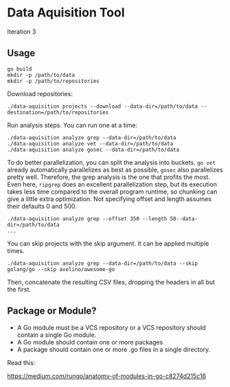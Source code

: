 # Data Aquisition Tool

Iteration 3


## Usage

```shell script
go build
mkdir -p /path/to/data
mkdir -p /path/to/repositories
```

Download repositories:

```shell script
./data-aquisition projects --download --data-dir=/path/to/data --destination=/path/to/repositories
```

Run analysis steps. You can run one at a time:

```shell script
./data-aquisition analyze grep --data-dir=/path/to/data
./data-aquisition analyze vet --data-dir=/path/to/data
./data-aquisition analyze gosec --data-dir=/path/to/data
```

To do better parallelization, you can split the analysis into buckets. `go vet` already automatically parallelizes as
best as possible, `gosec` also parallelizes pretty well. Therefore, the grep analysis is the one that profits the most.
Even here, `ripgrep` does an excellent parallelization step, but its execution takes less time compared to the overall
program runtime, so chunking can give a little extra optimization. Not specifying offset and length assumes their
defaults 0 and 500.

```shell script
./data-aquisition analyze grep --offset 350 --length 50--data-dir=/path/to/data
...
```

You can skip projects with the skip argument. It can be applied multiple times.

```shell script
./data-aquisition analyze grep --data-dir=/path/to/data --skip golang/go --skip avelino/awesome-go
```

Then, concatenate the resulting CSV files, dropping the headers in all but the first.


## Package or Module?

 - A Go module must be a VCS repository or a VCS repository should contain a single Go module.
 - A Go module should contain one or more packages
 - A package should contain one or more .go files in a single directory.


Read this:

https://medium.com/rungo/anatomy-of-modules-in-go-c8274d215c16